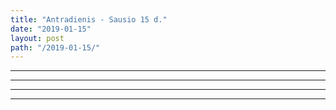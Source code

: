 ```yaml
---
title: "Antradienis - Sausio 15 d."
date: "2019-01-15"
layout: post
path: "/2019-01-15/"
---
```


<div class="post-item">
   <a href='https://www.alfa.lt/straipsnis/50273578/apie-sumautas-vertybes-istrauka-is-bestselerio-subtilus-menas-nekrusti-sau-ir-kitiems-proto?fbclid=IwAR0d_rf7VyGlpwGHPcgy7Jjh1k7Kpsd6Iu1rUXWas7YEgXwrOx9VySPgPHE' target="_blank" class="mcl"></a>
</div>

<hr>

<div class="post-item">
   <a href='https://www.lrytas.lt/gamta/eko/2019/01/15/news/ziema-puikus-metas-pazinti-mus-supancia-gamta-8873482/' target="_blank" class="mcl"></a>
</div>

<hr>

<div class="post-item">
   <a href='https://www.delfi.lt/miestai/siauliai/i-akmenes-lez-jau-investavo-10-mln-euru-zada-daugiau-nei-1000-darbo-vietu.d?id=80106489' target="_blank" class="mcl"></a>
</div>

<hr>

<div class="post-item">
   <a href='https://www.vz.lt/transportas-logistika/2019/01/15/lietuvoje-elektromobiliu-skaicius-per-metus-isaugo-36' target="_blank" class="mcl"></a>
</div>

<hr>







